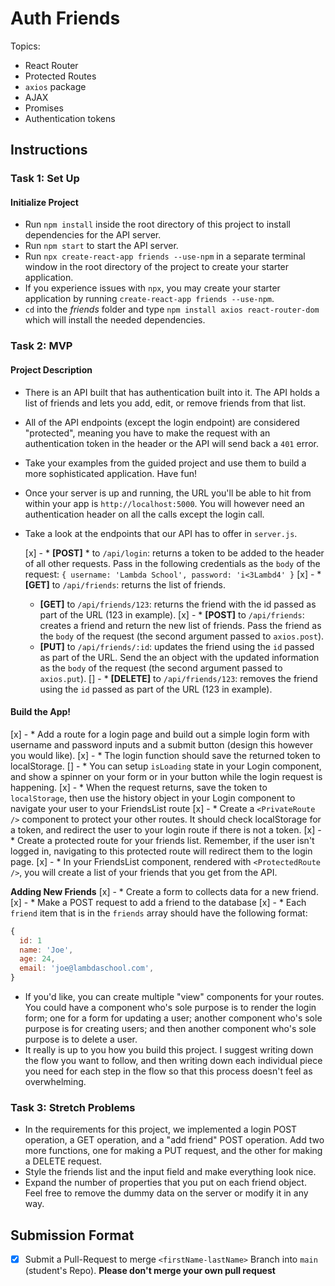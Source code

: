 # Auth Friends

Topics:

* React Router
* Protected Routes
* `axios` package
* AJAX
* Promises
* Authentication tokens

## Instructions

### Task 1: Set Up

#### Initialize Project

* Run `npm install` inside the root directory of this project to install dependencies for the API server.
* Run `npm start` to start the API server.
* Run `npx create-react-app friends --use-npm` in a separate terminal window in the root directory of the project to create your starter application.
* If you experience issues with `npx`, you may create your starter application by running `create-react-app friends --use-npm`.
* `cd` into the _friends_ folder and type `npm install axios react-router-dom` which will install the needed dependencies.

### Task 2: MVP

#### Project Description

* There is an API built that has authentication built into it. The API holds a list of friends and lets you add, edit, or remove friends from that list. 
* All of the API endpoints (except the login endpoint) are considered "protected", meaning you have to make the request with an authentication token in the header or the API will send back a `401` error. 
* Take your examples from the guided project and use them to build a more sophisticated application. Have fun!
* Once your server is up and running, the URL you'll be able to hit from within your app is `http://localhost:5000`. You will however need an authentication header on all the calls except the login call.
* Take a look at the endpoints that our API has to offer in `server.js`.

  [x] - * **[POST]** * to `/api/login`: returns a token to be added to the header of all other requests. Pass in the following credentials as the `body` of the request: `{ username: 'Lambda School', password: 'i<3Lambd4' }`
  [x] - * **[GET]** to `/api/friends`: returns the list of friends.
  * **[GET]** to `/api/friends/123`: returns the friend with the id passed as part of the URL (123 in example).
  [x] - * **[POST]** to `/api/friends`: creates a friend and return the new list of friends. Pass the friend as the `body` of the request (the second argument passed to `axios.post`).
  * **[PUT]** to `/api/friends/:id`: updates the friend using the `id` passed as part of the URL. Send the an object with the updated information as the `body` of the request (the second argument passed to `axios.put`).
  [] - * **[DELETE]** to `/api/friends/123`: removes the friend using the `id` passed as part of the URL (123 in example).


#### Build the App!
[x] - * Add a route for a login page and build out a simple login form with username and password inputs and a submit button (design this however you would like).
[x] - * The login function should save the returned token to localStorage. 
[] - * You can setup `isLoading` state in your Login component, and show a spinner on your form or in your button while the login request is happening.
[x] - * When the request returns, save the token to `localStorage`, then use the history object in your Login component to navigate your user to your FriendsList route
[x] - * Create a `<PrivateRoute />` component to protect your other routes. It should check localStorage for a token, and redirect the user to your login route if there is not a token.
[x] - * Create a protected route for your friends list. Remember, if the user isn't logged in, navigating to this protected route will redirect them to the login page.
[x] - * In your FriendsList component, rendered with `<ProtectedRoute />`, you will create a list of your friends that you get from the API.

**Adding New Friends**
[x] - * Create a form to collects data for a new friend.
[x] - * Make a POST request to add a friend to the database
[x] - * Each `friend` item that is in the `friends` array should have the following format:

```js
{
  id: 1
  name: 'Joe',
  age: 24,
  email: 'joe@lambdaschool.com',
}
```

* If you'd like, you can create multiple "view" components for your routes. You could have a component who's sole purpose is to render the login form; one for a form for updating a user; another component who's sole purpose is for creating users; and then another component who's sole purpose is to delete a user.
* It really is up to you how you build this project. I suggest writing down the flow you want to follow, and then writing down each individual piece you need for each step in the flow so that this process doesn't feel as overwhelming.

### Task 3: Stretch Problems

* In the requirements for this project, we implemented a login POST operation, a GET operation, and a "add friend" POST operation. Add two more functions, one for making a PUT request, and the other for making a DELETE request.
* Style the friends list and the input field and make everything look nice.
* Expand the number of properties that you put on each friend object. Feel free to remove the dummy data on the server or modify it in any way.

## Submission Format
* [x] Submit a Pull-Request to merge `<firstName-lastName>` Branch into `main` (student's  Repo). **Please don't merge your own pull request**
